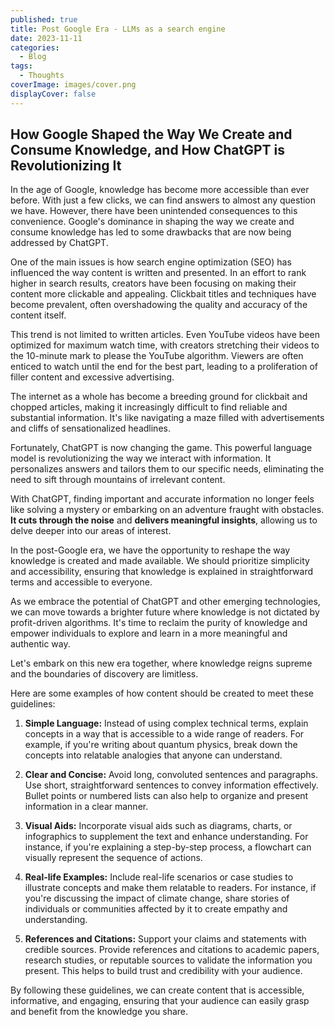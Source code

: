 ```yaml
---
published: true
title: Post Google Era - LLMs as a search engine
date: 2023-11-11
categories:
  - Blog
tags:
  - Thoughts
coverImage: images/cover.png
displayCover: false
---
```

## How Google Shaped the Way We Create and Consume Knowledge, and How ChatGPT is Revolutionizing It

In the age of Google, knowledge has become more accessible than ever before. With just a few clicks, we can find answers to almost any question we have. However, there have been unintended consequences to this convenience. Google's dominance in shaping the way we create and consume knowledge has led to some drawbacks that are now being addressed by ChatGPT.

One of the main issues is how search engine optimization (SEO) has influenced the way content is written and presented. In an effort to rank higher in search results, creators have been focusing on making their content more clickable and appealing. Clickbait titles and techniques have become prevalent, often overshadowing the quality and accuracy of the content itself.

This trend is not limited to written articles. Even YouTube videos have been optimized for maximum watch time, with creators stretching their videos to the 10-minute mark to please the YouTube algorithm. Viewers are often enticed to watch until the end for the best part, leading to a proliferation of filler content and excessive advertising.

The internet as a whole has become a breeding ground for clickbait and chopped articles, making it increasingly difficult to find reliable and substantial information. It's like navigating a maze filled with advertisements and cliffs of sensationalized headlines.

Fortunately, ChatGPT is now changing the game. This powerful language model is revolutionizing the way we interact with information. It personalizes answers and tailors them to our specific needs, eliminating the need to sift through mountains of irrelevant content.

With ChatGPT, finding important and accurate information no longer feels like solving a mystery or embarking on an adventure fraught with obstacles. **It cuts through the noise** and **delivers meaningful insights**, allowing us to delve deeper into our areas of interest.

In the post-Google era, we have the opportunity to reshape the way knowledge is created and made available. We should prioritize simplicity and accessibility, ensuring that knowledge is explained in straightforward terms and accessible to everyone.

As we embrace the potential of ChatGPT and other emerging technologies, we can move towards a brighter future where knowledge is not dictated by profit-driven algorithms. It's time to reclaim the purity of knowledge and empower individuals to explore and learn in a more meaningful and authentic way.

Let's embark on this new era together, where knowledge reigns supreme and the boundaries of discovery are limitless.

Here are some examples of how content should be created to meet these guidelines:

1. **Simple Language:** Instead of using complex technical terms, explain concepts in a way that is accessible to a wide range of readers. For example, if you're writing about quantum physics, break down the concepts into relatable analogies that anyone can understand.

3. **Clear and Concise:** Avoid long, convoluted sentences and paragraphs. Use short, straightforward sentences to convey information effectively. Bullet points or numbered lists can also help to organize and present information in a clear manner.

5. **Visual Aids:** Incorporate visual aids such as diagrams, charts, or infographics to supplement the text and enhance understanding. For instance, if you're explaining a step-by-step process, a flowchart can visually represent the sequence of actions.

7. **Real-life Examples:** Include real-life scenarios or case studies to illustrate concepts and make them relatable to readers. For instance, if you're discussing the impact of climate change, share stories of individuals or communities affected by it to create empathy and understanding.

9. **References and Citations:** Support your claims and statements with credible sources. Provide references and citations to academic papers, research studies, or reputable sources to validate the information you present. This helps to build trust and credibility with your audience.

By following these guidelines, we can create content that is accessible, informative, and engaging, ensuring that your audience can easily grasp and benefit from the knowledge you share.
